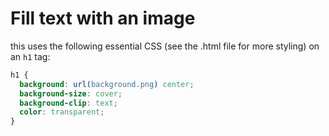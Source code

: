 # Fill text with an image

this uses the following essential CSS (see the .html file for more styling) on an `h1` tag:

```css
h1 {
  background: url(background.png) center;
  background-size: cover;
  background-clip: text;
  color: transparent;
}
```

